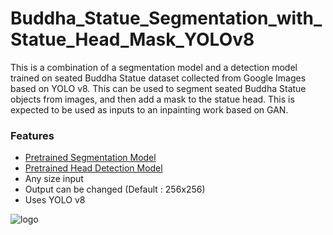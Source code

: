 # Buddha_Statue_Segmentation_with_Statue_Head_Mask_YOLOv8
This is a combination of a segmentation model and a detection model trained on seated Buddha Statue dataset collected from Google Images based on YOLO v8. This can be used to segment seated Buddha Statue objects from images, and then add a mask to the statue head. This is expected to be used as inputs to an inpainting work based on GAN. 

<h3>Features</h3>
<ul>
  <li><a href="https://github.com/MalinduLiyanage/Buddha_Statue_Segmentation_YOLOv8" target="_blank">Pretrained Segmentation Model</a></li>
  <li><a href="https://github.com/MalinduLiyanage/Buddha_Statue_Head-Body_Detection_YOLOv8/tree/master" target="_blank">Pretrained Head Detection Model</a></li>
  <li>Any size input</li>
  <li>Output can be changed (Default : 256x256)</li>
  <li>Uses YOLO v8</li>
</ul>

<img src="https://github.com/MalinduLiyanage/Buddha_Statue_Segmentation_with_Statue_Head_Mask_YOLOv8/assets/136006504/8cae1a2f-00b8-48b7-a8eb-4e9e5a6cd334" alt="logo">
